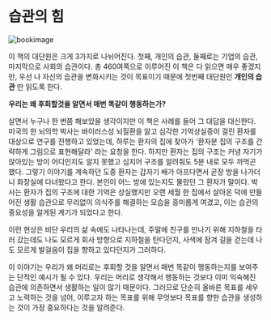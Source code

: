 # 습관의 힘

![bookimage](http://bimage.interpark.com/goods_image/3/5/0/0/211413500g.jpg)



이 책의 대단원은 크게 3가지로 나뉘어진다. 첫째, 개인의 습관, 둘째로는 기업의 습관, 마지막으로 사회의 습관이다. 총 460여쪽으로 이루어진 이 책은 다 읽으면 매우 좋겠지만, 우선 나 자신의 습관을 변화시키는 것이 목표이기 때문에 첫번째 대단원인 **개인의 습관** 만 읽도록 한다.



**우리는 왜 후회할것을 알면서 매번 똑같이 행동하는가?**

살면서 누구나 한 번쯤 해보았을 생각이지만 이 책은 사례를 들어 그 대답을 대신한다. 미국의 한 뇌의학 박사는 바이러스성 뇌질환을 앓고 심각한 기억상실증이 걸린 환자를 대상으로 연구를 진행하고 있었는데, 하루는 환자의 집에 찾아가 '환자분 집의 구조를 간략하게 그림으로 표현해달라' 라는 요청을 한다. 하지만 환자는 집의 구조는 커녕 자기가 앉아있는 방이 어디인지도 알지 못했고 심지어 구조를 알려줘도 5분 내로 모두 까먹곤 했다. 그렇기 이야기를 계속하던 도중 환자는 갑자기 배가 아프다면서 곧장 방을 나가더니 화장실에 다녀왔다고 한다. 본인이 어느 방에 있는지도 몰랐던 그 환자가 말이다. 박사는 환자가 집의 구조에 대한 기억은 상실했지만 오랜 세월 한 집에서 살아온 덕에 만들어진 생활 습관으로 무리없이 의식주를 해결하는 모습을 흥미롭게 여겼고, 이는 습관의 중요성을 알게된 계기가 되었다고 한다.

이런 현상은 비단 우리의 삶 속에도 나타나는데, 주말에 친구를 만나기 위해 지하철을 타러 갔는데도 나도 모르게 회사 방향으로 지하철을 탄다던지, 사색에 잠겨 길을 걷는데 나도 모르게 발걸음이 집을 향하고 있다던지가 그러하다.

이 이야기는 우리가 왜 머리로는 후회할 것을 알면서 매번 똑같이 행동하는지를 보여주는 단적인 예시가 될 수 있다. 우리는 머리로  생각해서 행동하는 것보다 이미 익숙해진 습관에 의존하면서 생활하는 일이 많기 때문이다. 그러므로 단순히 올바른 목표를 세우고 노력하는 것을 넘어, 이루고자 하는 목표를 위해 무엇보다 목표를 향한 습관을 생성하는 것이 가장 중요하다는 것을 알려준다.
